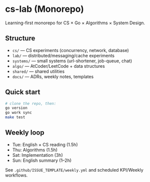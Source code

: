 # cs-lab (Monorepo)

Learning-first monorepo for CS × Go × Algorithms × System Design.

## Structure

- `cs/` — CS experiments (concurrency, network, database)
- `lab/` — distributed/messaging/cache experiments
- `systems/` — small systems (url-shortener, job-queue, chat)
- `algo/` — AtCoder/LeetCode + data structures
- `shared/` — shared utilities
- `docs/` — ADRs, weekly notes, templates

## Quick start

```bash
# clone the repo, then:
go version
go work sync
make test
```

## Weekly loop

- Tue: English × CS reading (1.5h)
- Thu: Algorithms (1.5h)
- Sat: Implementation (3h)
- Sun: English summary (1–2h)

See `.github/ISSUE_TEMPLATE/weekly.yml` and scheduled KPI/Weekly workflows.
